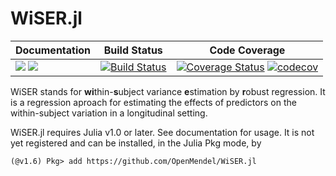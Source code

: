 # WiSER.jl

| **Documentation** | **Build Status** | **Code Coverage**  |
|-------------------|------------------|--------------------|
| [![](https://img.shields.io/badge/docs-stable-blue.svg)](https://github.com/OpenMendel/WiSER.jl/stable) [![](https://img.shields.io/badge/docs-dev-blue.svg)](https://github.com/OpenMendel/WiSER.jl/dev) | [![Build Status](https://github.com/OpenMendel/WiSER.jl/actions/workflows/ci.yml/badge.svg)](https://github.com/OpenMendel/WiSER.jl/actions/workflows/ci.yml)  | [![Coverage Status](https://coveralls.io/repos/github/OpenMendel/WiSER.jl/badge.svg?branch=master)](https://coveralls.io/github/OpenMendel/WiSER.jl?branch=master) [![codecov](https://codecov.io/gh/OpenMendel/WiSER.jl/branch/master/graph/badge.svg)](https://codecov.io/gh/OpenMendel/WiSER.jl) |  

WiSER stands for **wi**thin-**s**ubject variance **e**stimation by **r**obust regression. It is a regression aproach for estimating the effects of predictors on the within-subject variation in a longitudinal setting. 

WiSER.jl requires Julia v1.0 or later. See documentation for usage. It is not yet registered and can be installed, in the Julia Pkg mode, by
```{julia}
(@v1.6) Pkg> add https://github.com/OpenMendel/WiSER.jl
```
